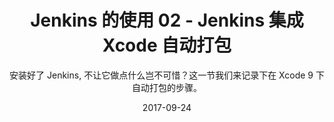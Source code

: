 ---
layout: post
title: 'Jenkins 的使用 02 - Jenkins 集成 Xcode 自动打包'
subtitle: '安装好了 Jenkins, 不让它做点什么岂不可惜？这一节我们来记录下在 Xcode 9 下自动打包的步骤。'
date: 2017-09-24
cover: '/uploads/cover-2017-10-14.jpg'
categories: Jenkins
tags: Jenkins 持续集成 CI
---